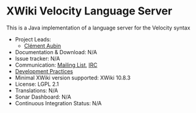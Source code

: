 # XWiki Velocity Language Server

This is a Java implementation of a language server for the Velocity syntax

* Project Leads:
  * [Clément Aubin](http://www.xwiki.org/xwiki/bin/view/XWiki/caubin)
* Documentation & Download: N/A
* Issue tracker: N/A
* Communication: [Mailing List](http://dev.xwiki.org/xwiki/bin/view/Community/MailingLists), [IRC](http://dev.xwiki.org/xwiki/bin/view/Community/IRC)
* [Development Practices](http://dev.xwiki.org)
* Minimal XWiki version supported: XWiki 10.8.3
* License: LGPL 2.1
* Translations: N/A
* Sonar Dashboard: N/A
* Continuous Integration Status: N/A
